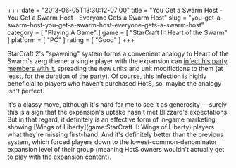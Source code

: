 +++
date = "2013-06-05T13:30:12-07:00"
title = "You Get a Swarm Host - You Get a Swarm Host - Everyone Gets a Swarm Host"
slug = "you-get-a-swarm-host-you-get-a-swarm-host-everyone-gets-a-swarm-host"
category = [ "Playing A Game" ]
game = [ "StarCraft II: Heart of the Swarm" ]
platform = [ "PC" ]
rating = [ "Good" ]
+++

StarCraft 2's "spawning" system forms a convenient analogy to Heart of the Swarm's zerg theme: a single player with the expansion can <a href="http://www.joystiq.com/2013/06/04/starcraft-2-adds-spawning-system-its-not-as-gross-as-it-soun/">infect his party members with it</a>, spreading the new units and unit modifictions to them (at least, for the duration of the party).  Of course, this infection is highly beneficial to players who haven't purchased HotS, so, maybe the analogy isn't perfect.

It's a classy move, although it's hard for me to see it as generosity -- surely this is a sign that the expansion's uptake hasn't met Blizzard's expectations.  But in that regard, it definitely is an effective form of in-game marketing, showing [Wings of Liberty](game:StarCraft II: Wings of Liberty) players what they're missing first-hand.  And it's definitely better than the previous system, which forced players down to the lowest-common-denominator expansion level of their group (meaning HotS owners wouldn't actually get to play with the expansion content).